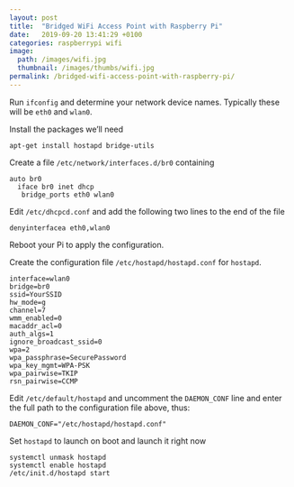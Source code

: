 ```yaml
---
layout: post
title:  "Bridged WiFi Access Point with Raspberry Pi"
date:   2019-09-20 13:41:29 +0100
categories: raspberrypi wifi
image:
  path: /images/wifi.jpg
  thumbnail: /images/thumbs/wifi.jpg
permalink: /bridged-wifi-access-point-with-raspberry-pi/
---
```


Run `ifconfig` and determine your network device names. Typically these will be `eth0` and `wlan0`.

Install the packages we’ll need

    apt-get install hostapd bridge-utils

Create a file `/etc/network/interfaces.d/br0` containing

    auto br0
      iface br0 inet dhcp
       bridge_ports eth0 wlan0

Edit `/etc/dhcpcd.conf` and add the following two lines to the end of the file

    denyinterfacea eth0,wlan0

Reboot your Pi to apply the configuration.

Create the configuration file `/etc/hostapd/hostapd.conf` for `hostapd`.

    interface=wlan0
    bridge=br0
    ssid=YourSSID
    hw_mode=g
    channel=7
    wmm_enabled=0
    macaddr_acl=0
    auth_algs=1
    ignore_broadcast_ssid=0
    wpa=2
    wpa_passphrase=SecurePassword
    wpa_key_mgmt=WPA-PSK
    wpa_pairwise=TKIP
    rsn_pairwise=CCMP

Edit `/etc/default/hostapd` and uncomment the `DAEMON_CONF` line and enter the full path to the configuration file above, thus:

    DAEMON_CONF="/etc/hostapd/hostapd.conf"

Set `hostapd` to launch on boot and launch it right now

    systemctl unmask hostapd
    systemctl enable hostapd
    /etc/init.d/hostapd start
